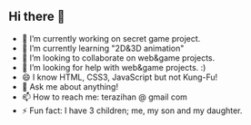 ## Hi there 👋

- 🔭 I’m currently working on secret game project.
- 🌱 I’m currently learning "2D&3D animation"
- 👯 I’m looking to collaborate on web&game projects.
- 🤔 I’m looking for help with web&game projects. :)
- 😄 I know HTML, CSS3, JavaScript but not Kung-Fu!
- 💬 Ask me about anything!
- 📫 How to reach me: terazihan @ gmail com
- ⚡ Fun fact: I have 3 children; me, my son and my daughter.
<!--


Here are some ideas to get you started:

- 🔭 I’m currently working on TaleCode web site.
- 🌱 I’m currently learning "Fullstack Web Developer"
- 👯 I’m looking to collaborate on game projects.
- 🤔 I’m looking for help with game projects. :)
- 💬 Ask me about anything!
- 📫 How to reach me: terazihan gmail
- 😄 Pronouns: ...
- ⚡ Fun fact: I have 3 children; me, my son and my daughter.
-->
